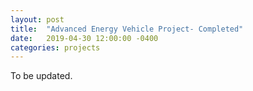 ```yaml
---
layout: post
title:  "Advanced Energy Vehicle Project- Completed"
date:   2019-04-30 12:00:00 -0400
categories: projects
---
```


To be updated.